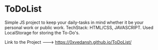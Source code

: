 # ToDoList

Simple JS project to keep your daily-tasks in mind whether it be your personal
work or public work.
TechStack: HTML/CSS, JAVASCRIPT.
Used LocalStorage for storing the To-Do's.

Link to the Project ---> https://0xvedansh.github.io/ToDoList/
